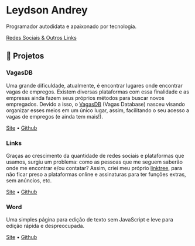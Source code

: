# Leydson Andrey

Programador autodidata e apaixonado por tecnologia.

[Redes Sociais & Outros Links](/links)

## 🔨 Projetos

### VagasDB

Uma grande dificuldade, atualmente, é encontrar lugares onde encontrar vagas de empregos. Existem diversas plataformas com essa finalidade e as empresas ainda fazem seus próprios métodos para buscar novos empregados. Devido a isso, o [VagasDB](https://vagasdb.vercel.app) (Vagas Database) nasceu visando organizar esses meios em um único lugar, assim, facilitando o seu acesso a vagas de empregos (e ainda tem mais!).

[Site](https://vagasdb.vercel.app/) • [Github](https://github.com/leydsonandrey/vagasdb)

### Links

Graças ao crescimento da quantidade de redes sociais e plataformas que usamos, surgiu um problema: como as pessoas que me seguem saberão onde me encontrar e/ou contatar? Assim, criei meu próprio [linktree](https://pt.wikipedia.org/wiki/Linktree), para não ficar preso a plataformas online e assinaturas para ter funções extras, sem anúncios, etc.

[Site](/links) • [Github](https://github.com/leydsonandrey/leydsonandrey.github.io)

### Word

Uma simples página para edição de texto sem JavaScript e leve para edição rápida e despreocupada.

[Site](/word) • [Github](https://github.com/leydsonandrey/word)

